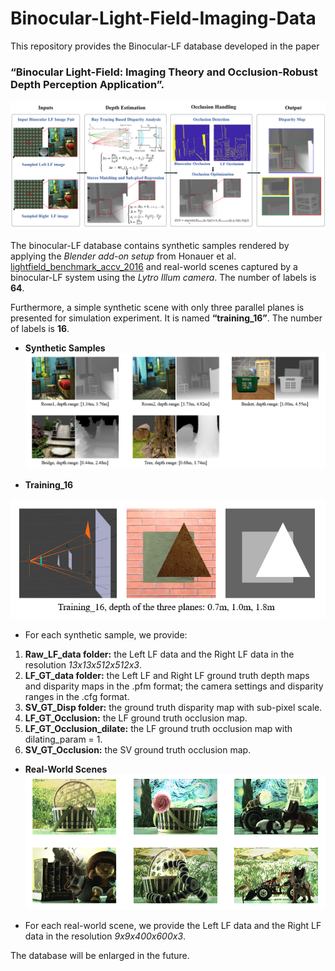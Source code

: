 # Binocular-Light-Field-Imaging-Data

This repository provides the Binocular-LF database developed in the paper 
### “Binocular Light-Field: Imaging Theory and Occlusion-Robust Depth Perception Application”.

![framework](/imgs/framework.png)

The binocular-LF database contains synthetic samples rendered by applying the _Blender add-on setup_ from Honauer et al. [lightfield_benchmark_accv_2016](http://lightfield-analysis.net/benchmark/paper/lightfield_benchmark_accv_2016.pdf) and real-world scenes captured by a binocular-LF system using the _Lytro Illum camera_. The number of labels is __64__.

Furthermore, a simple synthetic scene with only three parallel planes is presented for simulation experiment. It is named __“training_16”__. The number of labels is __16__.

* __Synthetic Samples__ 
![synthetic samples](/imgs/synthetic_data.png)

* __Training_16__

![training](/imgs/training_16.png)

* For each synthetic sample, we provide:
1. __Raw_LF_data folder:__ the Left LF data and the Right LF data in the resolution _13x13x512x512x3_.
2. __LF_GT_data folder:__ the Left LF and Right LF ground truth depth maps and disparity maps in the .pfm format; the camera settings and disparity ranges in the .cfg format.
3. __SV_GT_Disp folder:__ the ground truth disparity map with sub-pixel scale.
4. __LF_GT_Occlusion:__ the LF ground truth occlusion map.
5. __LF_GT_Occlusion_dilate:__ the LF ground truth occlusion map with dilating_param = 1.
6. __SV_GT_Occlusion:__ the SV ground truth occlusion map.

* __Real-World Scenes__ 
![real-world](/imgs/real-world_data.png)

* For each real-world scene, we provide the Left LF data and the Right LF data in the resolution _9x9x400x600x3_.

The database will be enlarged in the future.
